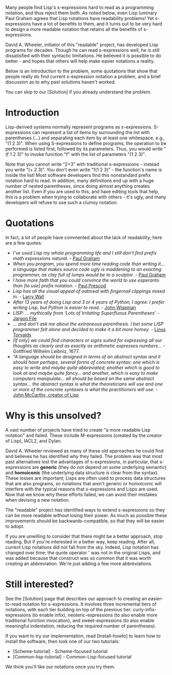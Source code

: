 Many people find Lisp's s-expressions hard to read as a programming notation, and thus reject them both.  As noted below, even Lisp luminary Paul Graham agrees that Lisp notations have readability problems!  Yet s-expressions have a lot of benefits to them, and it turns out to be very hard to design a more readable notation that retains all the benefits of s-expressions.

David A. Wheeler, initiator of this "readable" project, has developed Lisp programs for decades.  Though he can read s-expressions well, he is still dissatisfied with their syntactic limitations. He believed it is possible to do better - and hopes that others will help make easier notations a reality.

Below is an introduction to the problem, some quotations that show that people really do find current s-expression notation a problem, and a brief discussion as to why past solutions haven't worked.

You can skip to our [Solution] if you already understand the problem.

# Introduction

Lisp-derived systems normally represent programs as s-expressions.  S-expressions can represent a list of items by surrounding the list with parentheses (...) and separating each item by at least one whitespace, e.g., "(1 2 3)".  When using S-expressions to define programs, the operation to be performed is listed first, followed by its parameters.  Thus, you would write "(f 1 2 3)" to invoke function "f" with the list of parameters "(1 2 3)".

Note that you cannot write “2+3” with traditional s-expressions - instead you write “(+ 2 3)”. You don't even write "f(1 2 3)" - the function's name is inside the list!  Most software developers find this nonstandard prefix notation hard to read.   In addition, many definitions end up with a huge number of nested parentheses, since doing almost anything creates another list.   Even if you are used to this, and have editing tools that help, this is a problem when trying to collaborate with others - it's ugly, and many developers will refuse to use such a clumsy notation.


# Quotations

In fact, a lot of people have commented about the lack of readability; here are a few quotes:

*   <i>I've used Lisp my whole programming life and I still don't find prefix math expressions natural.</i> - <a href="http://paulgraham.com/popular.html">Paul Graham</a>
*   <i>When you program, you spend more time reading code than writing it... a language that makes source code ugly is maddening to an exacting programmer, as clay full of lumps would be to a sculptor.</i> - <a href="http://www.paulgraham.com/pypar.html">Paul Graham</a>
*   <i>I have more faith that you could convince the world to use esperanto than \[to use] prefix notation.</i> - <a href="http://people.csail.mit.edu/gregs/ll1-discuss-archive-html/msg01571.html">Paul Prescod</a>
*   <i>Lisp has all the visual appeal of oatmeal with fingernail clippings mixed in.</i> - <a href="http://www.linuxjournal.com/article/2070">Larry Wall</a>
*   <i>After 13 years of doing Lisp and 3 or 4 years of Python, I agree: I prefer writing Lisp, but Python is easier to read. </i> - <a href="http://lemonodor.com/archives/001497.html">John Wiseman</a>
*   <i>LISP: ... mythically from ‘Lots of Irritating Superfluous Parentheses’</i> - <a href="http://www.catb.org/jargon/html/L/LISP.html">Jargon File</a>
*   <i>...  and don't ask me about the extraneous parenthesis.  I bet some LISP programmer felt alone and decided to make it a bit more homey.</i> - <a href="http://fortunes.cat-v.org/kernelnewbies/">Linus Torvalds</a>
*   <i>\[If only\] we could find characters or signs suited for expressing all our thoughts as clearly and as exactly as arithmetic expresses numbers...</i> - Gottfried Wilhelm Leibniz, 1677. <!-- Preface to the General Science, 1677. -->
*   <i>"A language should be designed in terms of an abstract syntax and it should have perhaps, several forms of concrete syntax: one which is easy to write and maybe quite abbreviated; another which is good to look at and maybe quite fancy... and another, which is easy to make computers manipulate... all should be based on the same abstract syntax... the abstract syntax is what the theoreticians will use and one or more of the concrete syntaxes is what the practitioners will use. </i> - <a href="http://www.infoq.com/interviews/Steele-Interviews-John-McCarthy">John McCarthy, creator of Lisp</a>

# Why is this unsolved?

A vast number of projects have tried to create "a more readable Lisp notation" and failed.  These include M-expressions (created by the creator of Lisp), IACL2, and Dylan.

David A. Wheeler reviewed as many of these old approaches he could find and believes he has identified why they failed.  The problem was that most past alternatives lost the advantages of s-expressions, in particular, that s-expressions are **generic** (they do not depend on some underlying semantic) and **homoiconic** (the underlying data structure is clear from the syntax).  These losses are important; Lisps are often used to process data structures that are also programs, so notations that aren't generic or homoiconic will interfere with the typical reasons that s-expressions and Lisps are used.  Now that we know why these efforts failed, we can avoid their mistakes when devising a new notation.

The "readable" project has identified ways to extend s-expressions so they can be more readable *without* losing their power.  As much as possible these improvements should be backwards-compatible, so that they will be easier to adopt.

If you are unwilling to consider that there might be a better approach, stop reading. But if you're interested in a better way, keep reading. After all, current Lisp notations did not fall from the sky.  Indeed, Lisp notation has changed over time; the quote operator ' was not in the original Lisps, and was added because that construct was so common that it was worth creating an abbreviation. We're just adding a few more abbreviations.

# Still interested?

See the [Solution] page that describes our approach to creating an easier-to-read notation for s-expressions.  It involves three incremental tiers of notations, with each tier building on top of the previous tier: curly-infix-expressions (to enable infix), neoteric-expressions (to also enable more traditional function invocation), and sweet-expressions (to also enable meaningful indentation, reducing the required number of parentheses).

If you want to try our implementation, read [Install-howto] to learn how to install the software, then look one of our two tutorials:

* [Scheme-tutorial] - Scheme-focused tutorial
* [Common-lisp-tutorial] - Common-Lisp-focused tutorial

We think you'll like our notations once you try them.
